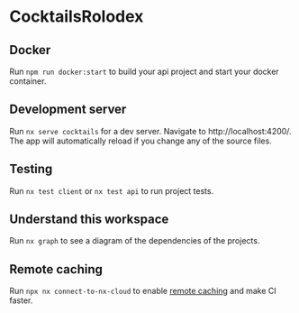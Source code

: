 # CocktailsRolodex

## Docker

Run `npm run docker:start` to build your api project and start your docker container. 

## Development server

Run `nx serve cocktails` for a dev server. Navigate to http://localhost:4200/. The app will automatically reload if you change any of the source files.

## Testing 

Run `nx test client` or `nx test api` to run project tests.

## Understand this workspace

Run `nx graph` to see a diagram of the dependencies of the projects.

## Remote caching

Run `npx nx connect-to-nx-cloud` to enable [remote caching](https://nx.app) and make CI faster.
